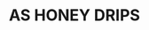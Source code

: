 ---
capo: 0
id: 0
lang: en-us
page: '278'
step: ele
subtitle: ''
tags:
- sal
title: AS HONEY DRIPS
---